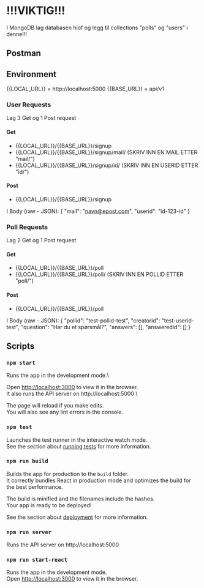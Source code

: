 # !!!VIKTIG!!!

I MongoDB lag databasen hiof og legg til collections "polls" og "users" i denne!!!

## Postman
## Environment
{{LOCAL_URL}} = http://localhost:5000
{{BASE_URL}} = api/v1

### User Requests
Lag 3 Get og 1 Post request
#### Get
* {{LOCAL_URL}}/{{BASE_URL}}/signup
* {{LOCAL_URL}}/{{BASE_URL}}/signup/mail/ (SKRIV INN EN MAIL ETTER "mail/")
* {{LOCAL_URL}}/{{BASE_URL}}/signup/id/ (SKRIV INN EN USERID ETTER "id/")
#### Post
* {{LOCAL_URL}}/{{BASE_URL}}/signup

I Body (raw - JSON):
{
    "mail": "navn@epost.com",
    "userid": "id-123-id"
}

### Poll Requests
Lag 2 Get og 1 Post request
#### Get
* {{LOCAL_URL}}/{{BASE_URL}}/poll
* {{LOCAL_URL}}/{{BASE_URL}}/poll/ (SKRIV INN EN POLLID ETTER "poll/")
#### Post
* {{LOCAL_URL}}/{{BASE_URL}}/poll

I Body (raw - JSON):
{
    "pollid": "test-pollid-test",
    "creatorid": "test-userid-test",
    "question": "Har du et spørsmål?",
    "answers": [],
    "answeredid": []
}





## Scripts
### `npm start`
Runs the app in the development mode.\

Open [http://localhost:3000](http://localhost:3000) to view it in the browser.\
It also runs the API server on http://localhost:5000 \

The page will reload if you make edits.\
You will also see any lint errors in the console.

### `npm test`

Launches the test runner in the interactive watch mode.\
See the section about [running tests](https://facebook.github.io/create-react-app/docs/running-tests) for more information.

### `npm run build`

Builds the app for production to the `build` folder.\
It correctly bundles React in production mode and optimizes the build for the best performance.

The build is minified and the filenames include the hashes.\
Your app is ready to be deployed!

See the section about [deployment](https://facebook.github.io/create-react-app/docs/deployment) for more information.

### `npm run server`

Runs the API server on http://localhost:5000

### `npm run start-react`

Runs the app in the development mode.\
Open [http://localhost:3000](http://localhost:3000) to view it in the browser.
